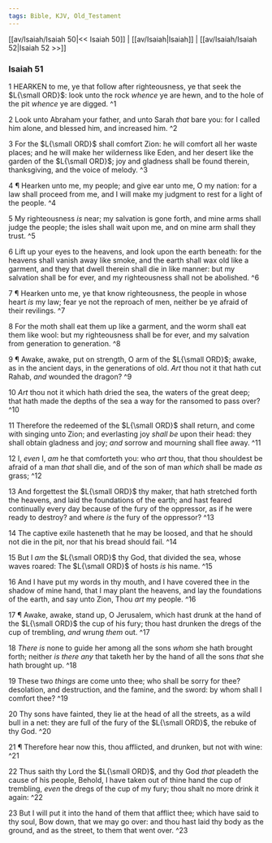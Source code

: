 ```yaml
---
tags: Bible, KJV, Old_Testament
---
```


[[av/Isaiah/Isaiah 50|<< Isaiah 50]] | [[av/Isaiah|Isaiah]] | [[av/Isaiah/Isaiah 52|Isaiah 52 >>]]

### Isaiah 51

1 HEARKEN to me, ye that follow after righteousness, ye that seek the $L{\small ORD}$: look unto the rock _whence_ ye are hewn, and to the hole of the pit _whence_ ye are digged. ^1

2 Look unto Abraham your father, and unto Sarah _that_ bare you: for I called him alone, and blessed him, and increased him. ^2

3 For the $L{\small ORD}$ shall comfort Zion: he will comfort all her waste places; and he will make her wilderness like Eden, and her desert like the garden of the $L{\small ORD}$; joy and gladness shall be found therein, thanksgiving, and the voice of melody. ^3

4 ¶ Hearken unto me, my people; and give ear unto me, O my nation: for a law shall proceed from me, and I will make my judgment to rest for a light of the people. ^4

5 My righteousness _is_ near; my salvation is gone forth, and mine arms shall judge the people; the isles shall wait upon me, and on mine arm shall they trust. ^5

6 Lift up your eyes to the heavens, and look upon the earth beneath: for the heavens shall vanish away like smoke, and the earth shall wax old like a garment, and they that dwell therein shall die in like manner: but my salvation shall be for ever, and my righteousness shall not be abolished. ^6

7 ¶ Hearken unto me, ye that know righteousness, the people in whose heart _is_ my law; fear ye not the reproach of men, neither be ye afraid of their revilings. ^7

8 For the moth shall eat them up like a garment, and the worm shall eat them like wool: but my righteousness shall be for ever, and my salvation from generation to generation. ^8

9 ¶ Awake, awake, put on strength, O arm of the $L{\small ORD}$; awake, as in the ancient days, in the generations of old. _Art_ thou not it that hath cut Rahab, _and_ wounded the dragon? ^9

10 _Art_ thou not it which hath dried the sea, the waters of the great deep; that hath made the depths of the sea a way for the ransomed to pass over? ^10

11 Therefore the redeemed of the $L{\small ORD}$ shall return, and come with singing unto Zion; and everlasting joy _shall_ _be_ upon their head: they shall obtain gladness and joy; _and_ sorrow and mourning shall flee away. ^11

12 I, _even_ I, _am_ he that comforteth you: who _art_ thou, that thou shouldest be afraid of a man _that_ shall die, and of the son of man _which_ shall be made _as_ grass; ^12

13 And forgettest the $L{\small ORD}$ thy maker, that hath stretched forth the heavens, and laid the foundations of the earth; and hast feared continually every day because of the fury of the oppressor, as if he were ready to destroy? and where _is_ the fury of the oppressor? ^13

14 The captive exile hasteneth that he may be loosed, and that he should not die in the pit, nor that his bread should fail. ^14

15 But I _am_ the $L{\small ORD}$ thy God, that divided the sea, whose waves roared: The $L{\small ORD}$ of hosts _is_ his name. ^15

16 And I have put my words in thy mouth, and I have covered thee in the shadow of mine hand, that I may plant the heavens, and lay the foundations of the earth, and say unto Zion, Thou _art_ my people. ^16

17 ¶ Awake, awake, stand up, O Jerusalem, which hast drunk at the hand of the $L{\small ORD}$ the cup of his fury; thou hast drunken the dregs of the cup of trembling, _and_ wrung _them_ out. ^17

18 _There_ _is_ none to guide her among all the sons _whom_ she hath brought forth; neither _is_ _there_ _any_ that taketh her by the hand of all the sons _that_ she hath brought up. ^18

19 These two _things_ are come unto thee; who shall be sorry for thee? desolation, and destruction, and the famine, and the sword: by whom shall I comfort thee? ^19

20 Thy sons have fainted, they lie at the head of all the streets, as a wild bull in a net: they are full of the fury of the $L{\small ORD}$, the rebuke of thy God. ^20

21 ¶ Therefore hear now this, thou afflicted, and drunken, but not with wine: ^21

22 Thus saith thy Lord the $L{\small ORD}$, and thy God _that_ pleadeth the cause of his people, Behold, I have taken out of thine hand the cup of trembling, _even_ the dregs of the cup of my fury; thou shalt no more drink it again: ^22

23 But I will put it into the hand of them that afflict thee; which have said to thy soul, Bow down, that we may go over: and thou hast laid thy body as the ground, and as the street, to them that went over. ^23
